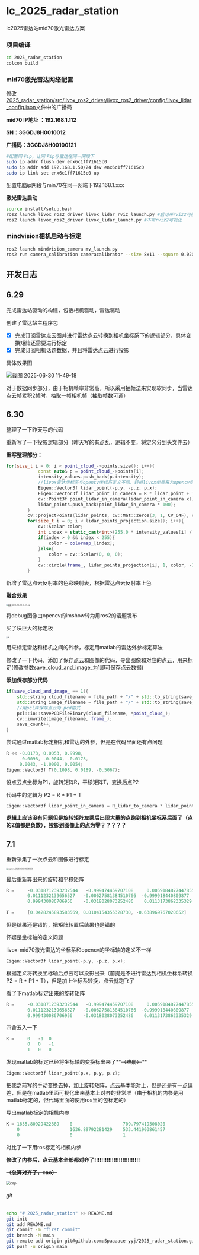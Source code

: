 # lc_2025_radar_station

lc2025雷达站mid70激光雷达方案

### 项目编译

```bash
cd 2025_radar_station
colcon build
```

### mid70激光雷达网络配置

修改<u>2025_radar_station/src/livox_ros2_driver/livox_ros2_driver/config/livox_lidar_config.json</u>文件中的广播码

**mid70 IP地址 ：192.168.1.112**

**SN：3GGDJ8H0010012**

**广播码：3GGDJ8H00100121**

```bash
#配置网卡ip，让网卡ip与雷达在同一网段下
sudo ip addr flush dev enx6c1ff71615c0
sudo ip addr add 192.168.1.50/24 dev enx6c1ff71615c0
sudo ip link set enx6c1ff71615c0 up
```

配置电脑ip网段与min70在同一网端下192.168.1.xxx

**激光雷达启动**

```bash
source install/setup.bash 
ros2 launch livox_ros2_driver livox_lidar_rviz_launch.py #启动带rviz2可视化
ros2 launch livox_ros2_driver livox_lidar_launch.py #不带rviz2可视化
```

### mindvision相机启动与标定

```bash
ros2 launch mindvision_camera mv_launch.py
ros2 run camera_calibration cameracalibrator --size 8x11 --square 0.02000 image:=/image_raw
```



## 开发日志

## 6.29

完成雷达站驱动的构建，包括相机驱动，雷达驱动

创建了雷达站主程序包

- [x] 完成订阅雷达点云图并进行雷达点云转换到相机坐标系下的逻辑部分，具体变换矩阵还需要进行标定
- [x] 完成订阅相机话题数据，并且将雷达点云进行投影

具体效果图

![截图 2025-06-30 11-49-18](doc/lidar_rviz.png)

对于数据同步部分，由于相机帧率非常高，所以采用抽帧法来实现软同步，当雷达点云帧累积2帧时，抽取一帧相机帧（抽取帧数可调）

## 6.30

整理了一下昨天写的代码

重新写了一下投影逻辑部分（昨天写的有点乱，逻辑不变，将定义分到头文件去）

**重写整理部分：**

```c++
for(size_t i = 0; i < point_cloud_->points.size(); i++){
            const auto& p = point_cloud_->points[i];
            intensity_values.push_back(p.intensity);
            //livox雷达坐标系与opencv坐标系定义不同，转换livox坐标系为opencv坐标系
            Eigen::Vector3f lidar_point(-p.y, -p.z, p.x);
            Eigen::Vector3f lidar_point_in_camera = R * lidar_point + T;
            cv::Point3f point_lidar_in_camera(lidar_point_in_camera.x(), lidar_point_in_camera.y(), lidar_point_in_camera.z());
            lidar_points.push_back(point_lidar_in_camera * 100);
        }
        cv::projectPoints(lidar_points, cv::Mat::zeros(3, 1, CV_64F), cv::Mat::zeros(3, 1, CV_64F), cameraMatrix, distCoeffs, lidar_points_projection);
        for(size_t i = 0; i < lidar_points_projection.size(); i++){
            cv::Scalar color;
            int index = static_cast<int>(255.0 * intensity_values[i] / 255);
            if(index > 0 && index < 255){
                color = colormap_[index];
            }else{
                color = cv::Scalar(0, 0, 0);
            }
            cv::circle(frame_, lidar_points_projection[i], 1, color, -1);
        }
```

新增了雷达点云反射率的色彩映射表，根据雷达点云反射率上色

**融合效果**

<img src="doc/image1.png" alt="截图 2025-06-30 12-53-54" style="zoom:33%;" />

将debug图像由opencv的imshow转为用ros2的话题发布

买了块巨大的标定板

<img src="doc/76.jpg" alt="76" style="zoom: 25%;" />

用来标定雷达和相机之间的外参，标定用matlab的雷达外参标定算法

修改了一下代码，添加了保存点云和图像的代码，导出图像和对应的点云，用来标定(修改参数save_cloud_and_image_为1即可保存点云数据)

**添加保存部分代码**

```c++
if(save_cloud_and_image_ == 1){
    std::string cloud_filename = file_path + "/" + std::to_string(save_count) + ".pcd";
	std::string image_filename = file_path + "/" + std::to_string(save_count) + ".jpg";
    //用pcl库保存点云为.pcd格式
    pcl::io::savePCDFileBinary(cloud_filename, *point_cloud_);
    cv::imwrite(image_filename, frame_);
    save_count++;
}
```

尝试通过matlab标定相机和雷达的外参，但是在代码里面还有点问题

```c++
R << -0.0173, 0.0053, 0.9998,
     -0.0098, -0.0044, -0.0173,
     0.0043, -1.0000, 0.0054;
Eigen::Vector3f T(0.1098, 0.0189, -0.5067);

```

设点云点坐标为P1，旋转矩阵R，平移矩阵T，变换后点P2

代码中的逻辑为 P2 = R * P1 + T

```c++
Eigen::Vector3f lidar_point_in_camera = R_lidar_to_camera * lidar_point + T_lidar_to_camera;
```

**逻辑上应该没有问题但是旋转矩阵左乘后出现大量的点跑到相机坐标系后面了（点的Z值都是负数），投影到图像上的点为零？？？？？**

## 7.1

重新采集了一次点云和图像进行标定

<img src="/home/spaaaaace/Code/mid70/2025_radar_station/doc/capture_20250630205635268.bmp" alt="capture_20250630205635268" style="zoom: 33%;" />

最后重新算出来的旋转和平移矩阵

```c++
R = 	-0.0318712393232544   -0.999474459707108     0.00591848774478551
 		0.0111232139656527   -0.00627581384510766  -0.999918440809877
 		0.999430086706956    -0.0318028073252486    0.0113173862335329
    
T = 	[0.0428245893583569, 0.0104154355328730, -0.638969767020652]
```

但是结果还是错的，把矩阵转置后结果也是错的

怀疑是坐标轴的定义问题

livox-mid70激光雷达的坐标系和opencv的坐标轴的定义不一样

```c++
Eigen::Vector3f lidar_point(-p.y, -p.z, p.x);
```

根据定义将转换坐标轴后点云可以投影出来（前提是不进行雷达到相机坐标系转换P2 = R * P1 + T），但是加上坐标系转换，点云就跑飞了

看了下matlab标定出来的旋转矩阵

```c++
R = 	-0.0318712393232544   -0.999474459707108     0.00591848774478551
 		0.0111232139656527   -0.00627581384510766  -0.999918440809877
 		0.999430086706956    -0.0318028073252486    0.0113173862335329
```

四舍五入一下
```c++
R = 	0	-1	0
 		0	0	-1
 		1	0	0
```

发现matlab的标定已经将坐标轴的变换标出来了**~~（难崩）~~**

```c++
Eigen::Vector3f lidar_point(p.x, p.y, p.z);
```

把我之前写的手动变换去掉，加上旋转矩阵，点云基本能对上，但是还是有一点偏差，但是在matlab里面可视化出来基本上对齐的非常准（由于相机的内参是用matlab标定的，但代码里面的使用ros里的包标定的）

导出matlab标定的相机内参

```c++
K = 1635.80929422889	0					709.797419508020
    0					1636.89792281429	533.441903861457
    0					0					1
```

对比了一下用ros标定的相机内参

**修改了内参后，点云基本全部都对齐了!!!!!!!!!!!!!!!!!!!!!!!!!!**

~~**（总算对齐了，cao）**~~

<img src="doc/cap.png" alt="cap" style="zoom: 67%;" />





###### git

```bash
echo "# 2025_radar_station" >> README.md
git init
git add README.md
git commit -m "first commit"
git branch -M main
git remote add origin git@github.com:Spaaaace-yyj/2025_radar_station.git
git push -u origin main
```
